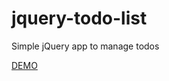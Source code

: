<h1>jquery-todo-list</h1>

Simple jQuery app to manage todos<br/>

<a href="http://jsfiddle.net/bmccaffray/556DG/" target="_blank">DEMO</a>
